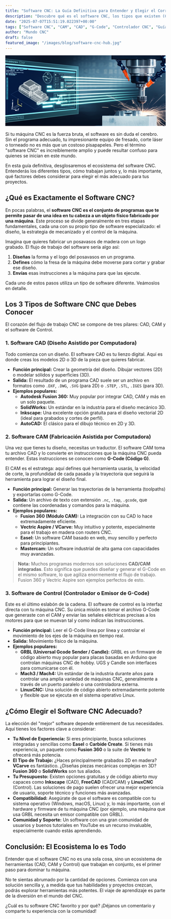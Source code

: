 ```yaml
---
title: "Software CNC: La Guía Definitiva para Entender y Elegir el Correcto"
description: "Descubre qué es el software CNC, los tipos que existen (CAD, CAM, Control) y cómo elegir la mejor opción para tu máquina, desde principiantes hasta expertos."
date: "2025-07-07T15:51:19.022397+00:00"
tags: ["Software CNC", "CAM", "CAD", "G-Code", "Controlador CNC", "Guía para principiantes"]
author: "Mundo CNC"
draft: false
featured_image: "/images/blog/software-cnc-hub.jpg"
---
```


![Software CNC: La Guía Definitiva para Entender y Elegir el Correcto](de-modelo-3d-a-g-code-tu-primer-proyecto-cam.png)


Si tu máquina CNC es la fuerza bruta, el software es sin duda el cerebro. Sin el programa adecuado, tu impresionante equipo de fresado, corte láser o torneado no es más que un costoso pisapapeles. Pero el término "software CNC" es increíblemente amplio y puede resultar confuso para quienes se inician en este mundo.

En esta guía definitiva, desglosaremos el ecosistema del software CNC. Entenderás los diferentes tipos, cómo trabajan juntos y, lo más importante, qué factores debes considerar para elegir el más adecuado para tus proyectos.

## ¿Qué es Exactamente el Software CNC?

En pocas palabras, el **software CNC es el conjunto de programas que te permite pasar de una idea en tu cabeza a un objeto físico fabricado por una máquina**. Este proceso se divide generalmente en tres etapas fundamentales, cada una con su propio tipo de software especializado: el diseño, la estrategia de mecanizado y el control de la máquina.

Imagina que quieres fabricar un posavasos de madera con un logo grabado. El flujo de trabajo del software sería algo así:

1.  **Diseñas** la forma y el logo del posavasos en un programa.
2.  **Defines** cómo la fresa de la máquina debe moverse para cortar y grabar ese diseño.
3.  **Envías** esas instrucciones a la máquina para que las ejecute.

Cada uno de estos pasos utiliza un tipo de software diferente. Veámoslos en detalle.

## Los 3 Tipos de Software CNC que Debes Conocer

El corazón del flujo de trabajo CNC se compone de tres pilares: CAD, CAM y el software de Control.

### 1. Software CAD (Diseño Asistido por Computadora)

Todo comienza con un diseño. El software CAD es tu lienzo digital. Aquí es donde creas los modelos 2D o 3D de la pieza que quieres fabricar.

*   **Función principal:** Crear la geometría del diseño. Dibujar vectores (2D) o modelar sólidos y superficies (3D).
*   **Salida:** El resultado de un programa CAD suele ser un archivo en formatos como `.DXF`, `.DWG`, `.SVG` (para 2D) o `.STEP`, `.STL`, `.IGES` (para 3D).
*   **Ejemplos populares:**
    *   **Autodesk Fusion 360:** Muy popular por integrar CAD, CAM y más en un solo paquete.
    *   **SolidWorks:** Un estándar en la industria para el diseño mecánico 3D.
    *   **Inkscape:** Una excelente opción gratuita para el diseño vectorial 2D (ideal para grabados y cortes de perfil).
    *   **AutoCAD:** El clásico para el dibujo técnico en 2D y 3D.

### 2. Software CAM (Fabricación Asistida por Computadora)

Una vez que tienes tu diseño, necesitas un traductor. El software CAM toma tu archivo CAD y lo convierte en instrucciones que la máquina CNC pueda entender. Estas instrucciones se conocen como **G-Code (Código G)**.

El CAM es el estratega: aquí defines qué herramienta usarás, la velocidad de corte, la profundidad de cada pasada y la trayectoria que seguirá la herramienta para lograr el diseño final.

*   **Función principal:** Generar las trayectorias de la herramienta (toolpaths) y exportarlas como G-Code.
*   **Salida:** Un archivo de texto con extensión `.nc`, `.tap`, `.gcode`, que contiene las coordenadas y comandos para la máquina.
*   **Ejemplos populares:**
    *   **Fusion 360 (Módulo CAM):** La integración con su CAD lo hace extremadamente eficiente.
    *   **Vectric Aspire / VCarve:** Muy intuitivo y potente, especialmente para el trabajo en madera con routers CNC.
    *   **Easel:** Un software CAM basado en web, muy sencillo y perfecto para principiantes.
    *   **Mastercam:** Un software industrial de alta gama con capacidades muy avanzadas.

> **Nota:** Muchos programas modernos son soluciones **CAD/CAM integradas**. Esto significa que puedes diseñar y generar el G-Code en el mismo software, lo que agiliza enormemente el flujo de trabajo. Fusion 360 y Vectric Aspire son ejemplos perfectos de esto.

### 3. Software de Control (Controlador o Emisor de G-Code)

Este es el último eslabón de la cadena. El software de control es la interfaz directa con tu máquina CNC. Su única misión es tomar el archivo G-Code que generaste con el CAM y enviar las señales eléctricas precisas a los motores para que se muevan tal y como indican las instrucciones.

*   **Función principal:** Leer el G-Code línea por línea y controlar el movimiento de los ejes de la máquina en tiempo real.
*   **Salida:** Movimiento físico de la máquina.
*   **Ejemplos populares:**
    *   **GRBL (Universal Gcode Sender / Candle):** GRBL es un firmware de código abierto muy popular para placas basadas en Arduino que controlan máquinas CNC de hobby. UGS y Candle son interfaces para comunicarse con él.
    *   **Mach3 / Mach4:** Un estándar de la industria durante años para controlar una amplia variedad de máquinas CNC, generalmente a través de un puerto paralelo o una controladora externa.
    *   **LinuxCNC:** Una solución de código abierto extremadamente potente y flexible que se ejecuta en el sistema operativo Linux.

## ¿Cómo Elegir el Software CNC Adecuado?

La elección del "mejor" software depende entièrement de tus necesidades. Aquí tienes los factores clave a considerar:

*   **Tu Nivel de Experiencia:** Si eres principiante, busca soluciones integradas y sencillas como **Easel** o **Carbide Create**. Si tienes más experiencia, un paquete como **Fusion 360** o la suite de **Vectric** te ofrecerá más potencia.
*   **El Tipo de Trabajo:** ¿Haces principalmente grabados 2D en madera? **VCarve** es fantástico. ¿Diseñas piezas mecánicas complejas en 3D? **Fusion 360** o **SolidWorks** son tus aliados.
*   **Tu Presupuesto:** Existen opciones gratuitas y de código abierto muy capaces como **Inkscape** (CAD), **FreeCAD** (CAD/CAM) y **LinuxCNC** (Control). Las soluciones de pago suelen ofrecer una mejor experiencia de usuario, soporte técnico y funciones más avanzadas.
*   **Compatibilidad:** Asegúrate de que el software es compatible con tu sistema operativo (Windows, macOS, Linux) y, lo más importante, con el hardware y firmware de tu máquina CNC (por ejemplo, una máquina que usa GRBL necesita un emisor compatible con GRBL).
*   **Comunidad y Soporte:** Un software con una gran comunidad de usuarios y buenos tutoriales en YouTube es un recurso invaluable, especialmente cuando estás aprendiendo.

## Conclusión: El Ecosistema lo es Todo

Entender que el software CNC no es una sola cosa, sino un ecosistema de herramientas (CAD, CAM y Control) que trabajan en conjunto, es el primer paso para dominar tu máquina.

No te sientas abrumado por la cantidad de opciones. Comienza con una solución sencilla y, a medida que tus habilidades y proyectos crezcan, podrás explorar herramientas más potentes. El viaje de aprendizaje es parte de la diversión en el mundo del CNC.

¿Cuál es tu software CNC favorito y por qué? ¡Déjanos un comentario y comparte tu experiencia con la comunidad!